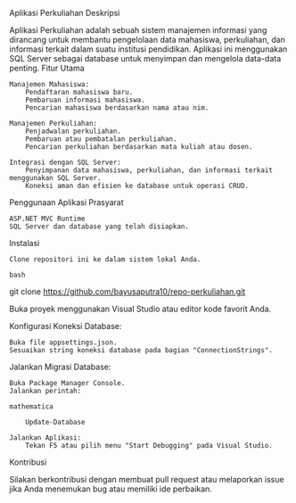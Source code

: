 Aplikasi Perkuliahan
Deskripsi

Aplikasi Perkuliahan adalah sebuah sistem manajemen informasi yang dirancang untuk membantu pengelolaan data mahasiswa, perkuliahan, dan informasi terkait dalam suatu institusi pendidikan. Aplikasi ini menggunakan SQL Server sebagai database untuk menyimpan dan mengelola data-data penting.
Fitur Utama

    Manajemen Mahasiswa:
        Pendaftaran mahasiswa baru.
        Pembaruan informasi mahasiswa.
        Pencarian mahasiswa berdasarkan nama atau nim.

    Manajemen Perkuliahan:
        Penjadwalan perkuliahan.
        Pembaruan atau pembatalan perkuliahan.
        Pencarian perkuliahan berdasarkan mata kuliah atau dosen.

    Integrasi dengan SQL Server:
        Penyimpanan data mahasiswa, perkuliahan, dan informasi terkait menggunakan SQL Server.
        Koneksi aman dan efisien ke database untuk operasi CRUD.

Penggunaan Aplikasi
Prasyarat

    ASP.NET MVC Runtime
    SQL Server dan database yang telah disiapkan.

Instalasi

    Clone repositori ini ke dalam sistem lokal Anda.

    bash

git clone https://github.com/bayusaputra10/repo-perkuliahan.git

Buka proyek menggunakan Visual Studio atau editor kode favorit Anda.

Konfigurasi Koneksi Database:

    Buka file appsettings.json.
    Sesuaikan string koneksi database pada bagian "ConnectionStrings".

Jalankan Migrasi Database:

    Buka Package Manager Console.
    Jalankan perintah:

    mathematica

        Update-Database

    Jalankan Aplikasi:
        Tekan F5 atau pilih menu "Start Debugging" pada Visual Studio.

Kontribusi

Silakan berkontribusi dengan membuat pull request atau melaporkan issue jika Anda menemukan bug atau memiliki ide perbaikan.
